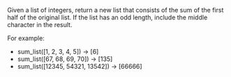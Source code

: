 Given a list of integers, return a new list that consists of the sum of the first half of the original list. If the list has an odd length, include the middle character in the result.

For example:
- sum_list([1, 2, 3, 4, 5]) → [6]
- sum_list([67, 68, 69, 70]) → [135]
- sum_list([12345, 54321, 13542]) → [66666]

